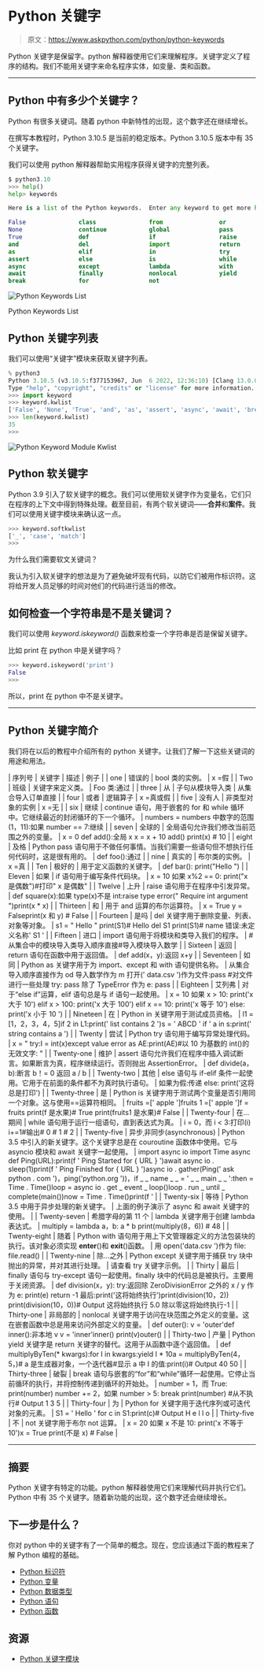 # Python 关键字

> 原文：<https://www.askpython.com/python/python-keywords>

Python 关键字是保留字。python 解释器使用它们来理解程序。关键字定义了程序的结构。我们不能用关键字来命名程序实体，如变量、类和函数。

* * *

## Python 中有多少个关键字？

Python 有很多关键词。随着 python 中新特性的出现，这个数字还在继续增长。

在撰写本教程时，Python 3.10.5 是当前的稳定版本。Python 3.10.5 版本中有 35 个关键字。

我们可以使用 python 解释器帮助实用程序获得关键字的完整列表。

```py
$ python3.10
>>> help()
help> keywords

Here is a list of the Python keywords.  Enter any keyword to get more help.

False               class               from                or
None                continue            global              pass
True                def                 if                  raise
and                 del                 import              return
as                  elif                in                  try
assert              else                is                  while
async               except              lambda              with
await               finally             nonlocal            yield
break               for                 not 

```

![Python Keywords List](img/2ba9b2c7cba235a22c68c1c6251cd63a.png)

Python Keywords List

## Python 关键字列表

我们可以使用“关键字”模块来获取关键字列表。

```py
% python3
Python 3.10.5 (v3.10.5:f377153967, Jun  6 2022, 12:36:10) [Clang 13.0.0 (clang-1300.0.29.30)] on darwin
Type "help", "copyright", "credits" or "license" for more information.
>>> import keyword
>>> keyword.kwlist
['False', 'None', 'True', 'and', 'as', 'assert', 'async', 'await', 'break', 'class', 'continue', 'def', 'del', 'elif', 'else', 'except', 'finally', 'for', 'from', 'global', 'if', 'import', 'in', 'is', 'lambda', 'nonlocal', 'not', 'or', 'pass', 'raise', 'return', 'try', 'while', 'with', 'yield']
>>> len(keyword.kwlist)
35
>>> 

```

![Python Keyword Module Kwlist](img/44bdaacf0080cd85aef6d76fd45d6d29.png)

## Python 软关键字

Python 3.9 引入了软关键字的概念。我们可以使用软关键字作为变量名，它们只在程序的上下文中得到特殊处理。截至目前，有两个软关键词——**合并**和**案件**。我们可以使用关键字模块来确认这一点。

```py
>>> keyword.softkwlist
['_', 'case', 'match']
>>> 

```

为什么我们需要软文关键词？

我认为引入软关键字的想法是为了避免破坏现有代码，以防它们被用作标识符。这将给开发人员足够的时间对他们的代码进行适当的修改。

## 如何检查一个字符串是不是关键词？

我们可以使用 *keyword.iskeyword()* 函数来检查一个字符串是否是保留关键字。

比如 print 在 python 中是关键字吗？

```py
>>> keyword.iskeyword('print')
False
>>> 

```

所以，print 在 python 中不是关键字。

* * *

## Python 关键字简介

我们将在以后的教程中介绍所有的 python 关键字。让我们了解一下这些关键词的用途和用法。

| 序列号 | 关键字 | 描述 | 例子 |
| one | 错误的 | bool 类的实例。 | x =假 |
| Two | 班级 | 关键字来定义类。 | Foo 类:通过 |
| three | 从 | 子句从模块导入类 | 从集合导入订单直接 |
| four | 或者 | 逻辑算子 | x =真或假 |
| five | 没有人 | 非类型对象的实例 | x =无 |
| six | 继续 | continue 语句，用于嵌套的 for 和 while 循环中。它继续最近的封闭循环的下一个循环。 | numbers = numbers 中数字的范围(1，11):如果 number == 7:继续 |
| seven | 全球的 | 全局语句允许我们修改当前范围之外的变量。 | x = 0 def add():全局 x x = x + 10 add() print(x) # 10 |
| eight | 及格 | Python pass 语句用于不做任何事情。当我们需要一些语句但不想执行任何代码时，这是很有用的。 | def foo():通过 |
| nine | 真实的 | 布尔类的实例。 | x =真 |
| Ten | 极好的 | 用于定义函数的关键字。 | def bar(): print("Hello ") |
| Eleven | 如果 | if 语句用于编写条件代码块。 | x = 10 如果 x%2 == 0: print("x 是偶数")#打印" x 是偶数" |
| Twelve | 上升 | raise 语句用于在程序中引发异常。 | def square(x):如果 type(x)不是 int:raise type error(" Require int argument ")print(x * x) |
| Thirteen | 和 | 用于 and 运算的布尔运算符。 | x = True y = Falseprint(x 和 y) # False |
| Fourteen | 是吗 | del 关键字用于删除变量、列表、对象等对象。 | s1 = " Hello " print(S1)# Hello del S1 print(S1)# name 错误:未定义名称' S1 ' |
| Fifteen | 进口 | import 语句用于将模块和类导入我们的程序。 | #从集合中的模块导入类导入顺序直接#导入模块导入数学 |
| Sixteen | 返回 | return 语句在函数中用于返回值。 | def add(x，y):返回 x+y |
| Seventeen | 如同 | Python as 关键字用于为 import、except 和 with 语句提供名称。 | 从集合导入顺序直接作为 od 导入数学作为 m 打开(' data.csv ')作为文件:pass #对文件进行一些处理 try: pass 除了 TypeError 作为 e: pass |
| Eighteen | 艾列弗 | 对于“else if”运算，elif 语句总是与 if 语句一起使用。 | x = 10 如果 x > 10: print('x 大于 10') elif x > 100: print('x 大于 100') elif x == 10: print('x 等于 10') else: print('x 小于 10 ') |
| Nineteen | 在 | Python in 关键字用于测试成员资格。 | l1 = [1，2，3，4，5]if 2 in L1:print(' list contains 2 ')s = ' ABCD ' if ' a in s:print(' string contains a ') |
| Twenty | 尝试 | Python try 语句用于编写异常处理代码。 | x = " try:I = int(x)except value error as AE:print(AE)#以 10 为基数的 int()的无效文字: " |
| Twenty-one | 维护 | assert 语句允许我们在程序中插入调试断言。如果断言为真，程序继续运行。否则抛出 AssertionError。 | def divide(a，b):断言 b！= 0 返回 a / b |
| Twenty-two | 其他 | else 语句与 if-elif 条件一起使用。它用于在前面的条件都不为真时执行语句。 | 如果为假:传递 else: print('这将总是打印') |
| Twenty-three | 是 | Python is 关键字用于测试两个变量是否引用同一个对象。这与使用==运算符相同。 | fruits =[' apple ']fruits 1 =[' apple ']f = fruits print(f 是水果)# True print(fruits1 是水果)# False |
| Twenty-four | 在…期间 | while 语句用于运行一组语句，直到表达式为真。 | i = 0，而 i < 3:打印(i) i+=1#输出# 0 # 1 # 2 |
| Twenty-five | 异步ˌ非同步(asynchronous) | Python 3.5 中引入的新关键字。这个关键字总是在 couroutine 函数体中使用。它与 asyncio 模块和 await 关键字一起使用。 | import async io import Time async def Ping(URL):print(f ' Ping Started for { URL } ')await async io . sleep(1)print(f ' Ping Finished for { URL } ')async io . gather(Ping(' ask python . com ')，ping('python.org '))，if _ _ name _ _ = ' _ _ main _ _ ':then = Time . Time()loop = async io . get _ event _ loop()loop . run _ until _ complete(main())now = Time . Time()print(f ' |
| Twenty-six | 等待 | Python 3.5 中用于异步处理的新关键字。 | 上面的例子演示了 async 和 await 关键字的使用。 |
| Twenty-seven | 希腊字母的第 11 个 | lambda 关键字用于创建 lambda 表达式。 | multiply = lambda a，b: a * b print(multiply(8，6)) # 48 |
| Twenty-eight | 随着 | Python with 语句用于用上下文管理器定义的方法包装块的执行。该对象必须实现 __enter__()和 __exit__()函数。 | 用 open('data.csv ')作为 file: file.read() |
| Twenty-nine | 除...之外 | Python except 关键字用于捕获 try 块中抛出的异常，并对其进行处理。 | 请查看 try 关键字示例。 |
| Thirty | 最后 | finally 语句与 try-except 语句一起使用。finally 块中的代码总是被执行。主要用于关闭资源。 | def division(x，y): try:返回除 ZeroDivisionError 之外的 x / y 作为 e: print(e) return -1 最后:print('这将始终执行')print(division(10，2)) print(division(10，0))# Output 这将始终执行 5.0 除以零这将始终执行-1 |
| Thirty-one | 非局部的 | nonlocal 关键字用于访问在块范围之外定义的变量。这在嵌套函数中总是用来访问外部定义的变量。 | def outer(): v = 'outer'def inner():非本地 v v = 'inner'inner() print(v)outer() |
| Thirty-two | 产量 | Python yield 关键字是 return 关键字的替代。这用于从函数中逐个返回值。 | def multiplyByTen(* kwargs):for I in kwargs:yield I * 10a = multiplyByTen(4，5，)# a 是生成器对象，一个迭代器#显示 a 中 I 的值:print(i)# Output 40 50 |
| Thirty-three | 破裂 | break 语句与嵌套的“for”和“while”循环一起使用。它停止当前循环的执行，并将控制传递到循环的开始处。 | number = 1，而 True: print(number) number += 2，如果 number > 5: break print(number) #从不执行# Output 1 3 5 |
| Thirty-four | 为 | Python for 关键字用于迭代序列或可迭代对象的元素。 | S1 = ' Hello ' for c in S1:print(c)# Output H e l l o |
| Thirty-five | 不 | not 关键字用于布尔 not 运算。 | x = 20 如果 x 不是 10: print('x 不等于 10')x = True print(不是 x) # False |

* * *

## 摘要

Python 关键字有特定的功能。python 解释器使用它们来理解代码并执行它们。Python 中有 35 个关键字。随着新功能的出现，这个数字还会继续增长。

## 下一步是什么？

你对 python 中的关键字有了一个简单的概念。现在，您应该通过下面的教程来了解 Python 编程的基础。

*   [Python 标识符](https://www.askpython.com/python/python-identifiers-rules-best-practices)
*   [Python 变量](https://www.askpython.com/python/python-variables)
*   [Python 数据类型](https://www.askpython.com/python/python-data-types)
*   [Python 语句](https://www.askpython.com/python/python-statements)
*   [Python 函数](https://www.askpython.com/python/python-functions)

## 资源

*   [Python 关键字模块](https://docs.python.org/3/library/keyword.html)